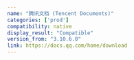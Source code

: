 ```yaml
---
name: "腾讯文档 (Tencent Documents)"
categories: ['prod']
compatibility: native
display_result: "Compatible"
version_from: "3.10.6.0"
link: https://docs.qq.com/home/download
---
```

